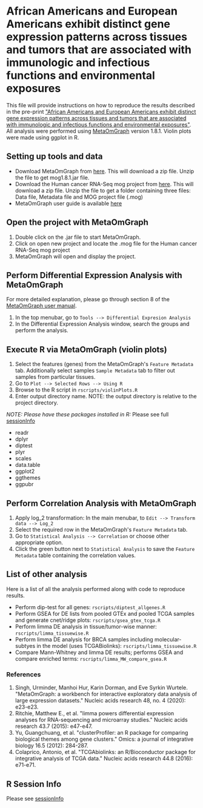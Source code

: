 # African Americans and European Americans exhibit distinct gene expression patterns across tissues and tumors that are associated with immunologic and infectious functions and environmental exposures
This file will provide instructions on how to reproduce the results described in the pre-print ["African Americans and European Americans exhibit distinct gene expression patterns across tissues and tumors that are associated with immunologic and infectious functions and environmental exposures"](https://www.researchsquare.com/article/rs-88890/v1).
All analysis were performed using [MetaOmGraph](https://github.com/urmi-21/MetaOmGraph) version 1.8.1. Violin plots were made using ggplot in R.

## Setting up tools and data
* Download MetaOmGraph from [here](http://metnetweb.gdcb.iastate.edu/MetNet_MetaOmGraph.htm). This will download a zip file. Unzip the file to get mog1.8.1.jar file.
* Download the Human cancer RNA-Seq mog project from [here](http://metnetweb.gdcb.iastate.edu/MetNet_MetaOmGraph.htm). This will download a zip file. Unzip the file to get a folder containing three files: Data file, Metadata file and MOG project file (.mog)
* MetaOmGraph user guide is available [here](https://github.com/urmi-21/MetaOmGraph/tree/master/manual)

## Open the project with MetaOmGraph
1. Double click on the .jar file to start MetaOmGraph.
2. Click on open new project and locate the .mog file for the Human cancer RNA-Seq mog project
3. MetaOmGraph will open and display the project.

## Perform Differential Expression Analysis with MetaOmGraph
For more detailed explanation, please go through section 8 of the [MetaOmGraph user manual](https://github.com/urmi-21/MetaOmGraph/tree/master/manual).
1. In the top menubar, go to `Tools --> Differential Expresion Analysis`
2. In the Differential Expression Analysis window, search the groups and perform the analysis.


## Execute R via MetaOmGraph (violin plots)
1. Select the features (genes) from the MetaOmGraph's `Feature Metadata` tab. Additionally select samples `Sample Metadata` tab to filter out samples from particular tissues.
2. Go to `Plot --> Selected Rows --> Using R`
3. Browse to the R script in `rscripts/violinPlots.R`
4. Enter output directory name. NOTE: the output directory is relative to the project directory.

*NOTE: Please have these packages installed in R:* Please see full [sessionInfo](https://github.com/urmi-21/COVID-DEA/blob/master/rscripts/sessionInfo.txt)
* readr
* dplyr
* diptest
* plyr
* scales
* data.table
* ggplot2
* ggthemes
* ggpubr


## Perform Correlation Analysis with MetaOmGraph
1. Apply log_2 transformation: In the main menubar, to `Edit --> Transform data --> Log_2`
2. Select the required row in the MetaOmGraph's `Feature Metadata` tab.
3. Go to `Statistical Analysis --> Correlation` or choose other appropriate option.
4. Click the green button next to `Statistical Analysis` to save the `Feature Metadata` table containing the correlation values.


## List of other analysis

Here is a list of all the analysis performed along with code to reproduce results.

* Perform dip-test for all genes: `rscripts/diptest_allgenes.R`
* Perform GSEA for DE lists from pooled GTEx and pooled TCGA samples and generate cnet/ridge plots: `rscripts/gsea_gtex_tcga.R`
* Perform limma DE analysis in tissue/tumor-wise manner: `rscripts/limma_tissuewise.R`
* Perform limma DE analysis for BRCA samples including molecular-subtyes in the model (uses TCGABiolinks): `rscripts/limma_tissuewise.R`
* Compare Mann-Whitney and limma DE results; performs GSEA and compare enriched terms: `rscripts/limma_MW_compare_gsea.R`


### References
1. Singh, Urminder, Manhoi Hur, Karin Dorman, and Eve Syrkin Wurtele. "MetaOmGraph: a workbench for interactive exploratory data analysis of large expression datasets." Nucleic acids research 48, no. 4 (2020): e23-e23.
2. Ritchie, Matthew E., et al. "limma powers differential expression analyses for RNA-sequencing and microarray studies." Nucleic acids research 43.7 (2015): e47-e47.
3. Yu, Guangchuang, et al. "clusterProfiler: an R package for comparing biological themes among gene clusters." Omics: a journal of integrative biology 16.5 (2012): 284-287.
4. Colaprico, Antonio, et al. "TCGAbiolinks: an R/Bioconductor package for integrative analysis of TCGA data." Nucleic acids research 44.8 (2016): e71-e71.

## R Session Info

Please see [sessionInfo](https://github.com/urmi-21/COVID-DEA/blob/master/rscripts/sessionInfo.txt)

